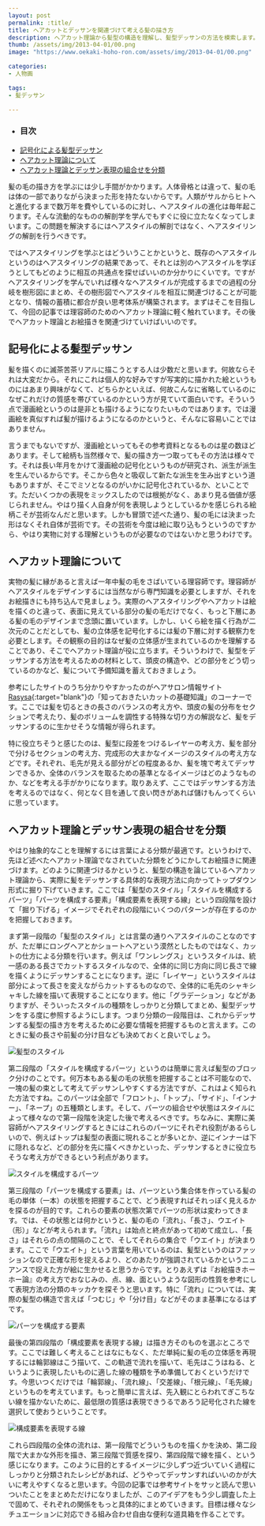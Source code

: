 ```yaml
---
layout: post
permalink: :title/
title: ヘアカットとデッサンを関連づけて考える髪の描き方
description: ヘアカット理論から髪型の構造を理解し、髪型デッサンの方法を模索します。
thumb: /assets/img/2013-04-01/00.png
image: "https://www.oekaki-hoho-ron.com/assets/img/2013-04-01/00.png"

categories:
- 人物画

tags:
- 髪デッサン

---
```


- ### 目次
- [記号化による髪型デッサン](#記号化による髪型デッサン)
- [ヘアカット理論について](#ヘアカット理論について)
- [ヘアカット理論とデッサン表現の組合せを分類](#ヘアカット理論とデッサン表現の組合せを分類)

髪の毛の描き方を学ぶには少し手間がかかります。人体骨格とは違って、髪の毛は体の一部でありながら決まった形を持たないからです。人類がサルからヒトへと進化するまで数万年を費やしているのに対し、ヘアスタイルの進化は毎年起こります。そんな流動的なものの解剖学を学んでもすぐに役に立たなくなってしまいます。この問題を解決するにはヘアスタイルの解剖ではなく、ヘアスタイリングの解剖を行うべきです。

ではヘアスタイリングを学ぶとはどういうことかというと、既存のヘアスタイルというのはヘアスタイリングの結果であって、それとは別のヘアスタイルを学ぼうとしてもどのように相互の共通点を探せばいいのか分かりにくいです。ですがヘアスタイリングを学んでいれば様々なヘアスタイルが完成するまでの過程の分岐を樹形図にまとめ、その樹形図でヘアスタイルを相互に関連づけることが可能となり、情報の蓄積に都合が良い思考体系が構築されます。まずはそこを目指して、今回の記事では理容師のためのヘアカット理論に軽く触れています。その後でヘアカット理論とお絵描きを関連づけていけばいいのです。

## 記号化による髪型デッサン

髪を描くのに滅茶苦茶リアルに描こうとする人は少数だと思います。何故ならそれは大変だから。それにこれは個人的な好みですが写実的に描かれた絵というものにはあまり興味がなくて、どちらかといえば、何故こんなに省略しているのになぜこれだけの質感を帯びているのかという方が見ていて面白いです。そういう点で漫画絵というのは是非とも描けるようになりたいものではあります。では漫画絵を真似すれば髪が描けるようになるのかというと、そんなに容易いことではありません。

言うまでもないですが、漫画絵といってもその参考資料となるものは星の数ほどあります。そして絵柄も当然様々で、髪の描き方一つ取ってもその方法は様々です。それは長い年月をかけて漫画絵の記号化というものが研究され、派生が派生を生んでいるからです。そこから色々と吸収して新たな派生を生み出すという道もありますが、そこでミソとなるのがいかに記号化されているか、といことです。ただいくつかの表現をミックスしたのでは根拠がなく、あまり見る価値が感じられません。やはり描く人自身が何を表現しようとしているかを感じられる絵柄こそが芸術なんだと思います。しかも冒頭で述べた通り、髪の毛には決まった形はなくそれ自体が芸術です。その芸術を今度は絵に取り込もうというのですから、やはり実物に対する理解というものが必要なのではないかと思うわけです。

## ヘアカット理論について

実物の髪に縁があると言えば一年中髪の毛をさばいている理容師です。理容師がヘアスタイルをデザインするには当然ながら専門知識を必要としますが、それをお絵描きにも持ち込んで見ましょう。実際のヘアスタイリングやヘアカットは絵を描くのと違って、表面に見えている部分の髪の毛だけでなく、もっと下層にある髪の毛のデザインまで念頭に置いています。しかし、いくら絵を描く行為が二次元のことだとしても、髪の立体感を記号化するには髪の下層に対する観察力を必要とします。その観察の目的はなぜ髪の立体感が生まれているのかを理解することであり、そこでヘアカット理論が役に立ちます。そういうわけで、髪型をデッサンする方法を考えるための材料として、頭皮の構造や、どの部分をどう切っているのかなど、髪について予備知識を蓄えておきましょう。

参考にしたサイトのうち分かりやすかったのがヘアサロン情報サイト[Rasysa](http://www.rasysa.com/special/200605001/basic/){:target="blank"}の「知っておきたいカットの基礎知識」のコーナーです。ここでは髪を切るときの長さのバランスの考え方や、頭皮の髪の分布をセクションで考えたり、髪のボリュームを調性する特殊な切り方の解説など、髪をデッサンするのに生かせそうな情報が得られます。

特に役立ちそうと感じたのは、髪型に段差をつけるレイヤーの考え方、髪を部分で分けるセクションの考え方、完成形の大まかなイメージのスタイルの考え方などです。それぞれ、毛先が見える部分がどの程度あるか、髪を塊で考えてデッサンできるか、全体のバランスを取るための基準となるイメージはどのようなものか、などを考える手がかりになります。取りあえず、ここではデッサンする方法を考えるのではなく、何となく目を通して良い閃きがあれば儲けもんってくらいに思っています。

## ヘアカット理論とデッサン表現の組合せを分類

やはり抽象的なことを理解するには言葉による分類が最適です。というわけで、先ほど述べたヘアカット理論でなされていた分類をどうにかしてお絵描きに関連づけます。どのように関連づけるかというと、髪型の構造を論じているヘアカット理論から、実際に髪をデッサンする具体的な表現方法に向かってトップダウン形式に掘り下げていきます。ここでは「髪型のスタイル」「スタイルを構成するパーツ」「パーツを構成する要素」「構成要素を表現する線」という四段階を設けて「掘り下げる」イメージでそれぞれの段階にいくつのパターンが存在するのかを把握しておきます。

まず第一段階の「髪型のスタイル」とは言葉の通りヘアスタイルのことなのですが、ただ単にロングヘアとかショートヘアという漠然としたものではなく、カットの仕方による分類を行います。例えば「ワンレングス」というスタイルは、統一感のある長さでカットするスタイルなので、全体的に同じ方向に同じ長さで線を描くようにデッサンすることになります。逆に「レイヤー」というスタイルは部分によって長さを変えながらカットするものなので、全体的に毛先のシャキシャキした線を描いて表現することになります。他に「グラデーション」などがありますが、そういったスタイルの種類をしっかりと分類してまとめ、髪型デッサンをする度に参照するようにします。つまり分類の一段階目は、これからデッサンする髪型の描き方を考えるために必要な情報を把握するものと言えます。このときに髪の長さや前髪の分け目なども決めておくと良いでしょう。

![髪型のスタイル](/assets/img/2013-04-01/01.png)

第二段階の「スタイルを構成するパーツ」というのは簡単に言えば髪型のブロック分けのことです。何万本もある髪の毛の状態を把握することは不可能なので、一塊の髪の束として考えてデッサンしやすくする方法ですが、これはよく知られた方法ですね。このパーツは全部で「フロント」、「トップ」、「サイド」、「インナー」、「ネープ」の五種類とします。そして、パーツの組合せや状態はスタイルによって様々なので第一段階を決定した後で考えるべきです。ちなみに、実際に美容師がヘアスタイリングするときにはこれらのパーツにそれぞれ役割があるらしいので、例えばトップは髪型の表面に現れることが多いとか、逆にインナーは下に隠れるなど、どの部分を先に描くべきかといった、デッサンするときに役立ちそうな考え方ができるという利点があります。

![スタイルを構成するパーツ](/assets/img/2013-04-01/02.png)

第三段階の「パーツを構成する要素」は、パーツという集合体を作っている髪の毛の単体（一本）の状態を把握することで、どう表現すればそれっぽく見えるかを探るのが目的です。これらの要素の状態次第でパーツの形状は変わってきます。では、その状態とは何かというと、髪の毛の「流れ」、「長さ」、ウエイト（形）」などが考えられます。「流れ」は始点と終点があって初めて成立し、「長さ」はそれらの点の間隔のことで、そしてそれらの集合で「ウエイト」が決まります。ここで「ウエイト」という言葉を用いているのは、髪型というのはファッションなので正確な形を捉えるより、どのあたりが強調されているかというニュアンスで捉えた方が絵に生かせると思うからです。とりあえずは『お絵描きホーホー論』の考え方でおなじみの、点、線、面というような図形の性質を参考にして表現方法の分類のキッカケを探そうと思います。特に「流れ」については、実際の髪型の構造で言えば「つむじ」や「分け目」などがそのまま基準になるはずです。

![パーツを構成する要素](/assets/img/2013-04-01/03.png)

最後の第四段階の「構成要素を表現する線」は描き方そのものを選ぶところです。ここでは難しく考えることはなにもなく、ただ単純に髪の毛の立体感を再現するには輪郭線はこう描いて、この軌道で流れを描いて、毛先はこうはねる、というように表現したいものに適した線の種類を予め準備しておくというだけです。今思いつくだけでは「輪郭線」、「流れ線」、「交差線」、「根元線」、「毛先線」というものを考えています。もっと簡単に言えば、先入観にとらわれてぎこちない線を描かないために、最低限の質感は表現できうるであろう記号化された線を選択して使おうということです。

![構成要素を表現する線](/assets/img/2013-04-01/04.png)

これら四段階の全体の流れは、第一段階でどういうものを描くかを決め、第二段階で大まかな外形を描き、第三段階で質感を探り、第四段階で線を描く、という感じになります。このように目的とするイメージに少しずつ近づいていく過程にしっかりと分類されたレシピがあれば、どうやってデッサンすればいいのかが大いに考えやすくなると思います。今回の記事では参考サイトをサッと読んで思いついたことをまとめただけになりましたが、このアイデアをもう少し調査した上で固めて、それぞれの関係をもっと具体的にまとめていきます。目標は様々なシチュエーションに対応できる組み合わせ自由な便利な道具箱を作ることです。
